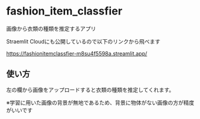 # fashion_item_classfier
画像から衣類の種類を推定するアプリ

Straemlit Cloudにも公開しているので以下のリンクから飛べます

https://fashionitemclassfier-m8su4f5598a.streamlit.app/

## 使い方　

左の欄から画像をアップロードすると衣類の種類を推定してくれます。　

※学習に用いた画像の背景が無地であるため、背景に物体がない画像の方が精度がいいです　
